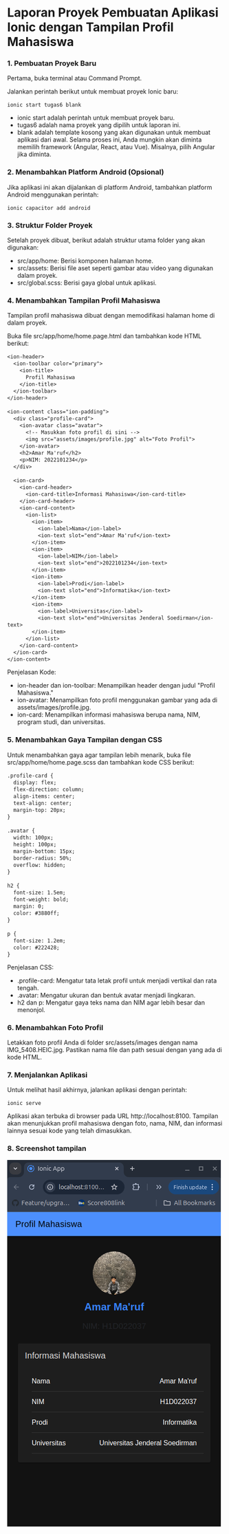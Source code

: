 # Laporan Proyek Pembuatan Aplikasi Ionic dengan Tampilan Profil Mahasiswa

### 1. Pembuatan Proyek Baru

Pertama, buka terminal atau Command Prompt.

Jalankan perintah berikut untuk membuat proyek Ionic baru:

    ionic start tugas6 blank

- ionic start adalah perintah untuk membuat proyek baru.
- tugas6 adalah nama proyek yang dipilih untuk laporan ini.
- blank adalah template kosong yang akan digunakan untuk membuat aplikasi dari awal.
  Selama proses ini, Anda mungkin akan diminta memilih framework (Angular, React, atau Vue). Misalnya, pilih Angular jika diminta.

### 2. Menambahkan Platform Android (Opsional)

Jika aplikasi ini akan dijalankan di platform Android, tambahkan platform Android menggunakan perintah:

    ionic capacitor add android

### 3. Struktur Folder Proyek

Setelah proyek dibuat, berikut adalah struktur utama folder yang akan digunakan:

- src/app/home: Berisi komponen halaman home.
- src/assets: Berisi file aset seperti gambar atau video yang digunakan dalam proyek.
- src/global.scss: Berisi gaya global untuk aplikasi.

### 4. Menambahkan Tampilan Profil Mahasiswa

Tampilan profil mahasiswa dibuat dengan memodifikasi halaman home di dalam proyek.

Buka file src/app/home/home.page.html dan tambahkan kode HTML berikut:

    <ion-header>
      <ion-toolbar color="primary">
        <ion-title>
          Profil Mahasiswa
        </ion-title>
      </ion-toolbar>
    </ion-header>

    <ion-content class="ion-padding">
      <div class="profile-card">
        <ion-avatar class="avatar">
          <!-- Masukkan foto profil di sini -->
          <img src="assets/images/profile.jpg" alt="Foto Profil">
        </ion-avatar>
        <h2>Amar Ma'ruf</h2>
        <p>NIM: 2022101234</p>
      </div>

      <ion-card>
        <ion-card-header>
          <ion-card-title>Informasi Mahasiswa</ion-card-title>
        </ion-card-header>
        <ion-card-content>
          <ion-list>
            <ion-item>
              <ion-label>Nama</ion-label>
              <ion-text slot="end">Amar Ma'ruf</ion-text>
            </ion-item>
            <ion-item>
              <ion-label>NIM</ion-label>
              <ion-text slot="end">2022101234</ion-text>
            </ion-item>
            <ion-item>
              <ion-label>Prodi</ion-label>
              <ion-text slot="end">Informatika</ion-text>
            </ion-item>
            <ion-item>
              <ion-label>Universitas</ion-label>
              <ion-text slot="end">Universitas Jenderal Soedirman</ion-text>
            </ion-item>
          </ion-list>
        </ion-card-content>
      </ion-card>
    </ion-content>

Penjelasan Kode:

- ion-header dan ion-toolbar: Menampilkan header dengan judul "Profil Mahasiswa."
- ion-avatar: Menampilkan foto profil menggunakan gambar yang ada di assets/images/profile.jpg.
- ion-card: Menampilkan informasi mahasiswa berupa nama, NIM, program studi, dan universitas.

### 5. Menambahkan Gaya Tampilan dengan CSS

Untuk menambahkan gaya agar tampilan lebih menarik, buka file src/app/home/home.page.scss dan tambahkan kode CSS berikut:

    .profile-card {
      display: flex;
      flex-direction: column;
      align-items: center;
      text-align: center;
      margin-top: 20px;
    }

    .avatar {
      width: 100px;
      height: 100px;
      margin-bottom: 15px;
      border-radius: 50%;
      overflow: hidden;
    }

    h2 {
      font-size: 1.5em;
      font-weight: bold;
      margin: 0;
      color: #3880ff;
    }

    p {
      font-size: 1.2em;
      color: #222428;
    }

Penjelasan CSS:

- .profile-card: Mengatur tata letak profil untuk menjadi vertikal dan rata tengah.
- .avatar: Mengatur ukuran dan bentuk avatar menjadi lingkaran.
- h2 dan p: Mengatur gaya teks nama dan NIM agar lebih besar dan menonjol.

### 6. Menambahkan Foto Profil

Letakkan foto profil Anda di folder src/assets/images dengan nama IMG_5408.HEIC.jpg. Pastikan nama file dan path sesuai dengan yang ada di kode HTML.

### 7. Menjalankan Aplikasi

Untuk melihat hasil akhirnya, jalankan aplikasi dengan perintah:

    ionic serve

Aplikasi akan terbuka di browser pada URL http://localhost:8100.
Tampilan akan menunjukkan profil mahasiswa dengan foto, nama, NIM, dan informasi lainnya sesuai kode yang telah dimasukkan.

### 8. Screenshot tampilan

![alt text](image.png)
